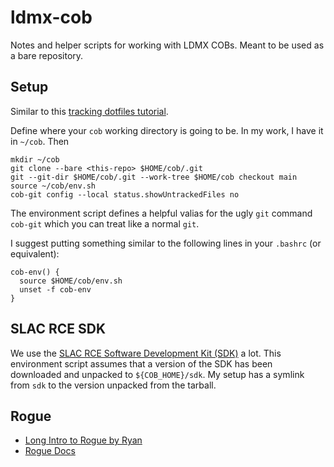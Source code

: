 # ldmx-cob

Notes and helper scripts for working with LDMX COBs.
Meant to be used as a bare repository.

## Setup
Similar to this [tracking dotfiles tutorial](https://www.atlassian.com/git/tutorials/dotfiles).

Define where your `cob` working directory is going to be.
In my work, I have it in `~/cob`. Then

```
mkdir ~/cob
git clone --bare <this-repo> $HOME/cob/.git
git --git-dir $HOME/cob/.git --work-tree $HOME/cob checkout main
source ~/cob/env.sh
cob-git config --local status.showUntrackedFiles no
```
The environment script defines a helpful valias for the ugly `git` command `cob-git` which
you can treat like a normal `git`.

I suggest putting something similar to the following lines in your `.bashrc` (or equivalent):
```
cob-env() {
  source $HOME/cob/env.sh
  unset -f cob-env
}
```

## SLAC RCE SDK
We use the [SLAC RCE Software Development Kit (SDK)](https://confluence.slac.stanford.edu/display/RPTUSER/SDK+Download+and+Installation) a lot. 
This environment script assumes that a version of the SDK has been downloaded
and unpacked to `${COB_HOME}/sdk`. My setup has a symlink from `sdk` to the version
unpacked from the tarball.

## Rogue
- [Long Intro to Rogue by Ryan](https://indico.cern.ch/event/752029/contributions/3114636/attachments/1703930/2744976/ROGUE_Overview.pdf)
- [Rogue Docs](https://slaclab.github.io/rogue/index.html)
